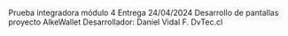 Prueba integradora módulo 4
Entrega 24/04/2024
Desarrollo de pantallas proyecto AlkeWallet
Desarrollador: Daniel Vidal F.
DvTec.cl
